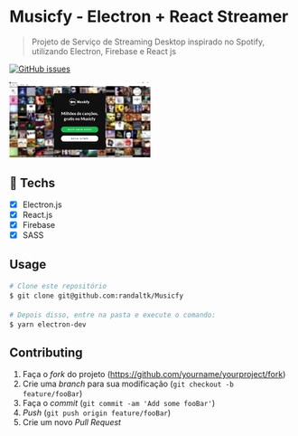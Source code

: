 # Musicfy - Electron + React Streamer

> Projeto de Serviço de Streaming  Desktop inspirado no Spotify, utilizando Electron, Firebase e React js

<a href="https://github.com/omariosouto/flappy-bird-devsoutinho/issues"><img alt="GitHub issues" src="https://img.shields.io/github/issues/omariosouto/flappy-bird-devsoutinho?label=Randal%20TK"></a>

<img src="https://github.com/randaltk/Musicfy/blob/master/Sem%20t%C3%ADtulo.png" width="50%" height="50%">

## :hammer: Techs

- [x] Electron.js
- [x] React.js
- [x] Firebase
- [x] SASS

## Usage

```bash
# Clone este repositório
$ git clone git@github.com:randaltk/Musicfy

# Depois disso, entre na pasta e execute o comando:
$ yarn electron-dev
```

## Contributing

1. Faça o _fork_ do projeto (<https://github.com/yourname/yourproject/fork>)
2. Crie uma _branch_ para sua modificação (`git checkout -b feature/fooBar`)
3. Faça o _commit_ (`git commit -am 'Add some fooBar'`)
4. _Push_ (`git push origin feature/fooBar`)
5. Crie um novo _Pull Request_

[npm-image]: https://img.shields.io/npm/v/datadog-metrics.svg?style=flat-square
[npm-url]: https://npmjs.org/package/datadog-metrics
[npm-downloads]: https://img.shields.io/npm/dm/datadog-metrics.svg?style=flat-square
[travis-image]: https://img.shields.io/travis/dbader/node-datadog-metrics/master.svg?style=flat-square
[travis-url]: https://travis-ci.org/dbader/node-datadog-metrics
[wiki]: https://github.com/seunome/seuprojeto/wiki
[randaltk]: https://img.shields.io/github/issues/omariosouto/flappy-bird-devsoutinho?label=Randal%20TK
